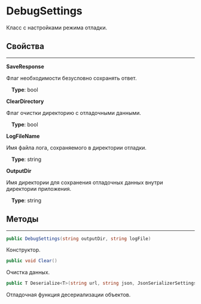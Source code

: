 # DebugSettings

Класс с настройками режима отладки.

## Свойства
------------------------------------------------------------------

**SaveResponse**

Флаг необходимости безусловно сохранять ответ.

&emsp;**Type**: bool

**ClearDirectory**

Флаг очистки директорию с отладочными данными.

&emsp;**Type**: bool

**LogFileName**

Имя файла лога, сохраняемого в директории отладки.

&emsp;**Type**: string

**OutputDir**

Имя директории для сохранения отладочных данных внутри директории приложения.

&emsp;**Type**: string

## Методы
------------------------------------------------------------------

``` csharp
public DebugSettings(string outputDir, string logFile)
```

Конструктор.

``` csharp
public void Clear()
```

Очистка данных.

``` csharp
public T Deserialize<T>(string url, string json, JsonSerializerSettings settings)
```

Отладочная функция десериализации объектов.